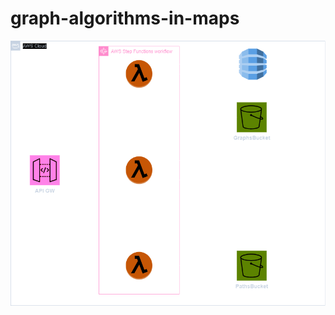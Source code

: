 # graph-algorithms-in-maps

![architecture diagram](https://raw.githubusercontent.com/HeNeos/graph-algorithms-in-maps/main/GraphAlgorithmsInMaps.drawio.png)
